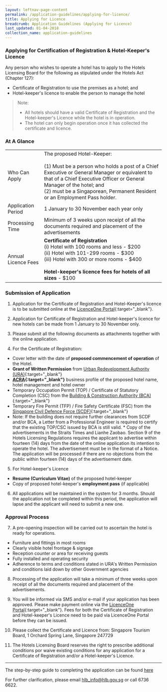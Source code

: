 ```yaml
---
layout: leftnav-page-content
permalink: /application-guidelines/applying-for-licence/ 
title: Applying for Licence 
breadcrumb: Application Guidelines (Applying for Licence) 
last_updated: 01-04-2018 
collection_name: application-guidelines
---
```


### **Applying for Certification of Registration & Hotel-Keeper's Licence**

Any person who wishes to operate a hotel has to apply to the Hotels Licensing Board for the following as stipulated under the Hotels Act (Chapter 127):

* Certificate of Registration to use the premises as a hotel; and 
* Hotel-keeper's licence to enable the person to manage the hotel

> Note: 
> * All hotels should have a valid Certificate of Registration and the Hotel-keeper's Licence while the hotel is in operation. 
> * The hotel can only begin operation once it has collected the certificate and licence.

### **At A Glance**

<table class="table-v">
  <tr>
    <td>Who Can Apply</td>
    <td>The proposed Hotel-Keeper: <br><br> (1) Must be a person who holds a post of a Chief Executive or General Manager or equivalent to that of a Chief Executive Officer or General Manager of the hotel; and <br> (2) must be a Singaporean, Permanent Resident or an Employment Pass holder.</td> 
  </tr>
  <tr>
    <td>Application Period</td>
    <td>1 January to 30 November each year only</td>
  </tr>
  <tr>
    <td>Processing Time</td>
    <td>Minimum of 3 weeks upon receipt of all the documents required and placement of the advertisements</td>
  </tr>
  <tr>
    <td>Annual Licence Fees</td>
    <td><b>Certificate of Registration</b> <br>(i) Hotel with 100 rooms and less - $200 <br>(ii) Hotel with 101-299 rooms - $300 <br> (iii) Hotel with 300 or more rooms - $400 <br><br> <b>Hotel-keeper's licence fees for hotels of all sizes</b> - $100</td>
  </tr>
</table>

### **Submission of Application**

1. Application for the Certificate of Registration and Hotel-Keeper's licence is to be submitted online at the [LicenceOne Portal](https://licence1.business.gov.sg/){:target="_blank"}.

2. Application for Certificate of Registration and Hotel-keeper's licence for new hotels can be made from 1 January to 30 November only.

3. Please submit all the following documents as attachments together with the online application.

4. For the Certificate of Registration: 
* Cover letter with the date of **proposed commencement of operation** of the Hotel.
* **Grant of Written Permission** from [Urban Redevelopment Authority (URA)](https://www.ura.gov.sg){:target="_blank"} 
* **[ACRA](https://www.acra.gov.sg){:target="_blank"}** business profile of the proposed hotel name, hotel management and hotel owner 
* Temporary Occupation Permit (TOP) / Certificate of Statutory Completion (CSC) from the [Building & Construction Authority (BCA)](https://www.bca.gov.sg){:target="_blank"} 
* Temporary Fire Permit (TFP) / Fire Safety Certificate (FSC) from the [Singapore Civil Defence Force (SCDF)](https://www.scdf.gov.sg){:target="_blank"} 
* Note: If the building does not require further clearances from SCDF and/or BCA, a Letter from a Professional Engineer is required to certify that the existing TOP/CSC issued by BCA is still valid. * Copy of the advertisements in the Straits Times and Lianhe Zaobao. Section 9 of the Hotels Licensing Regulations requires the applicant to advertise within fourteen (14) days from the date of the online application its intention to operate the hotel. The advertisement must be in the format of a Notice. The application will be processed if there are no objections from the public within fourteen (14) days of the advertisement date.

5. For Hotel-keeper's Licence 
* **Resume (Curriculum Vitae)** of the proposed hotel-keeper 
* Copy of proposed hotel-keeper's **employment pass** (if applicable)

6. All applications will be maintained in the system for 3 months. Should the application not be completed within this period, the application will lapse and the applicant will need to submit a new one.

### **Approval Process**

7. A pre-opening inspection will be carried out to ascertain the hotel is ready for operations. 
* Furniture and fittings in most rooms 
* Clearly visible hotel frontage & signage 
* Reception counter or area for receiving guests 
* Fully installed and operating security 
* Adherence to terms and conditions stated in URA's Written Permission and conditions laid down by other Government agencies

8. Processing of the application will take a minimum of three weeks upon receipt of all the documents required and placement of the advertisements.

9. You will be informed via SMS and/or e-mail if your application has been approved. Please make payment online via the [LicenceOne Portal](https://www.licence1.business.gov.sg){:target="_blank"}. Fees for both the Certificate of Registration and Hotel-keeper's Licence need to be paid via LicenceOne Portal before they can be issued.

10. Please collect the Certificate and Licence from: Singapore Tourism Board, 1 Orchard Spring Lane, Singapore 247729

11. The Hotels Licensing Board reserves the right to prescribe additional conditions por waive existing conditions for any application for a Certificate of Registration and/or a Hotel-keeper's Licence.

---

The step-by-step guide to completing the application can be found [here]({{site.baseurl}}/files/guides/guide-new-application.pdf)

For further clarification, please email [hlb_info@hlb.gov.sg](mailto:hlb_info@hlb.gov.sg) or call 6736 6622.        
